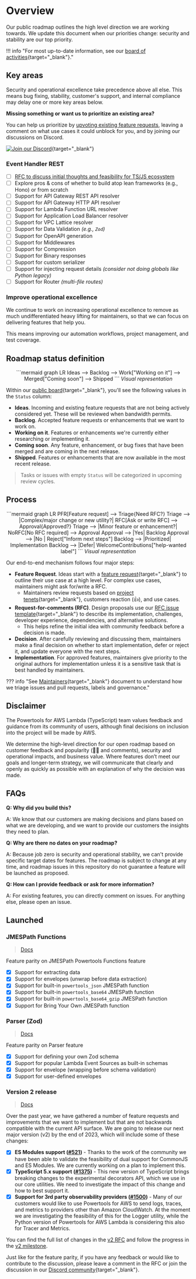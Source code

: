 # Overview

Our public roadmap outlines the high level direction we are working towards. We update this document when our priorities change: security and stability are our top priority.

!!! info "For most up-to-date information, see our [board of activities](https://github.com/orgs/aws-powertools/projects/7/views/3?query=is%3Aopen+sort%3Aupdated-desc){target="_blank"}."

## Key areas

Security and operational excellence take precedence above all else. This means bug fixing, stability, customer's support, and internal compliance may delay one or more key areas below.

**Missing something or want us to prioritize an existing area?**

You can help us prioritize by [upvoting existing feature requests](https://github.com/aws-powertools/powertools-lambda-typescript/issues?q=is%3Aissue+is%3Aopen+sort%3Aupdated-desc++label%3Atype%2Ffeature-request+), leaving a comment on what use cases it could unblock for you, and by joining our discussions on Discord.

[![Join our Discord](https://dcbadge.vercel.app/api/server/B8zZKbbyET)](https://discord.gg/B8zZKbbyET){target="_blank"}

### Event Handler REST

- [ ] [RFC to discuss initial thoughts and feasibility for TS/JS ecosystem](https://github.com/aws-powertools/powertools-lambda-typescript/issues/413)
- [ ] Explore pros & cons of whether to build atop lean frameworks (e.g., Hono) or from scratch
- [ ] Support for API Gateway REST API resolver
- [ ] Support for API Gateway HTTP API resolver
- [ ] Support for Lambda Function URL resolver
- [ ] Support for Application Load Balancer resolver
- [ ] Support for VPC Lattice resolver
- [ ] Support for Data Validation _(e.g., `Zod`)_
- [ ] Support for OpenAPI generation
- [ ] Support for Middlewares
- [ ] Support for Compression
- [ ] Support for Binary responses
- [ ] Support for custom serializer
- [ ] Support for injecting request details _(consider not doing globals like Python legacy)_
- [ ] Support for Router _(multi-file routes)_

### Improve operational excellence

We continue to work on increasing operational excellence to remove as much undifferentiated heavy lifting for maintainers, so that we can focus on delivering features that help you.

This means improving our automation workflows, project management, and test coverage.

## Roadmap status definition

<center>
```mermaid
graph LR
    Ideas --> Backlog --> Work["Working on it"] --> Merged["Coming soon"] --> Shipped
```
<i>Visual representation</i>
</center>

Within our [public board](https://github.com/orgs/aws-powertools/projects/7/views/1?query=is%3Aopen+sort%3Aupdated-desc){target="_blank"}, you'll see the following values in the `Status` column:

- **Ideas**. Incoming and existing feature requests that are not being actively considered yet. These will be reviewed when bandwidth permits.
- **Backlog**. Accepted feature requests or enhancements that we want to work on.
- **Working on it**. Features or enhancements we're currently either researching or implementing it.
- **Coming soon**. Any feature, enhancement, or bug fixes that have been merged and are coming in the next release.
- **Shipped**. Features or enhancements that are now available in the most recent release.

> Tasks or issues with empty `Status` will be categorized in upcoming review cycles.

## Process

<center>
```mermaid
graph LR
    PFR[Feature request] --> Triage{Need RFC?}
    Triage --> |Complex/major change or new utility?| RFC[Ask or write RFC] --> Approval{Approved?}
    Triage --> |Minor feature or enhancement?| NoRFC[No RFC required] --> Approval
    Approval --> |Yes| Backlog
    Approval --> |No | Reject["Inform next steps"]
    Backlog --> |Prioritized| Implementation
    Backlog --> |Defer| WelcomeContributions["help-wanted label"]
```
<i>Visual representation</i>
</center>

Our end-to-end mechanism follows four major steps:

- **Feature Request**. Ideas start with a [feature request](https://github.com/aws-powertools/powertools-lambda-typescript/issues/new?assignees=&labels=type%2Ffeature-request%2Ctriage&projects=aws-powertools%2F7&template=feature_request.yml&title=Feature+request%3A+TITLE){target="_blank"} to outline their use case at a high level. For complex use cases, maintainers might ask for/write a RFC.
    - Maintainers review requests based on [project tenets](index.md#tenets){target="_blank"}, customers reaction (👍), and use cases.
- **Request-for-comments (RFC)**. Design proposals use our [RFC issue template](https://github.com/aws-powertools/powertools-lambda-typescript/issues/new?assignees=&labels=type%2FRFC%2Ctriage&projects=aws-powertools%2F7&template=rfc.yml&title=RFC%3A+TITLE){target="_blank"} to describe its implementation, challenges, developer experience, dependencies, and alternative solutions.
    - This helps refine the initial idea with community feedback before a decision is made.
- **Decision**. After carefully reviewing and discussing them, maintainers make a final decision on whether to start implementation, defer or reject it, and update everyone with the next steps.
- **Implementation**. For approved features, maintainers give priority to the original authors for implementation unless it is a sensitive task that is best handled by maintainers.

??? info "See [Maintainers](./maintainers.md){target="_blank"} document to understand how we triage issues and pull requests, labels and governance."

## Disclaimer

The Powertools for AWS Lambda (TypeScript) team values feedback and guidance from its community of users, although final decisions on inclusion into the project will be made by AWS.

We determine the high-level direction for our open roadmap based on customer feedback and popularity (👍🏽 and comments), security and operational impacts, and business value. Where features don’t meet our goals and longer-term strategy, we will communicate that clearly and openly as quickly as possible with an explanation of why the decision was made.

## FAQs

**Q: Why did you build this?**

A: We know that our customers are making decisions and plans based on what we are developing, and we want to provide our customers the insights they need to plan.

**Q: Why are there no dates on your roadmap?**

A: Because job zero is security and operational stability, we can't provide specific target dates for features. The roadmap is subject to change at any time, and roadmap issues in this repository do not guarantee a feature will be launched as proposed.

**Q: How can I provide feedback or ask for more information?**

A: For existing features, you can directly comment on issues. For anything else, please open an issue.

## Launched

### JMESPath Functions

> [Docs](https://docs.powertools.aws.dev/lambda/typescript/latest/utilities/jmespath/)

Feature parity on JMESPath Powertools Functions feature

- [x] Support for extracting data
- [x] Support for envelopes (unwrap before data extraction)
- [x] Support for built-in `powertools_json` JMESPath function
- [x] Support for built-in `powertools_base64` JMESPath function
- [x] Support for built-in `powertools_base64_gzip` JMESPath function
- [x] Support for Bring Your Own JMESPath function

### Parser (Zod)

> [Docs](https://docs.powertools.aws.dev/lambda/typescript/latest/utilities/parser/)

Feature parity on Parser feature

- [x] Support for defining your own Zod schema
- [x] Support for popular Lambda Event Sources as built-in schemas
- [x] Support for envelope (wrapping before schema validation)
- [x] Support for user-defined envelopes

### Version 2 release

> [Docs](https://docs.powertools.aws.dev/lambda/typescript/latest/upgrade/)

Over the past year, we have gathered a number of feature requests and improvements that we want to implement but that are not backwards compatible with the current API surface. We are going to release our next major version (v2) by the end of 2023, which will include some of these changes:

- [x] **ES Modules support ([#521](https://github.com/aws-powertools/powertools-lambda-typescript/issues/521))** - Thanks to the work of the community we have been able to validate the feasibility of dual support for CommonJS and ES Modules. We are currently working on a plan to implement this.
- [x] **TypeScript 5.x support ([#1375](https://github.com/aws-powertools/powertools-lambda-typescript/issues/1375))** - This new version of TypeScript brings breaking changes to the experimental decorators API, which we use in our core utilities. We need to investigate the impact of this change and how to best support it.
- [x] **Support for 3rd party observability providers ([#1500](https://github.com/aws-powertools/powertools-lambda-typescript/issues/1500))** - Many of our customers would like to use Powertools for AWS to send logs, traces, and metrics to providers other than Amazon CloudWatch. At the moment we are investigating the feasibility of this for the Logger utility, while the Python version of Powertools for AWS Lambda is considering this also for Tracer and Metrics.

You can find the full list of changes in the [v2 RFC](https://github.com/aws-powertools/powertools-lambda-typescript/issues/1714) and follow the progress in the [v2 milestone](https://github.com/aws-powertools/powertools-lambda-typescript/milestone/12).

Just like for the feature parity, if you have any feedback or would like to contribute to the discussion, please leave a comment in the RFC or join the discussion in our [Discord community](https://discord.gg/B8zZKbbyET){target="_blank"}.
